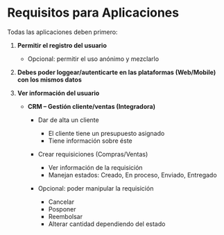 # Requisitos para Aplicaciones

Todas las aplicaciones deben primero:

1. **Permitir el registro del usuario**
   - Opcional: permitir el uso anónimo y mezclarlo

2. **Debes poder loggear/autenticarte en las plataformas (Web/Mobile) con los mismos datos**

3. **Ver información del usuario**

   - **CRM – Gestión cliente/ventas (Integradora)**

     - Dar de alta un cliente
       - El cliente tiene un presupuesto asignado
       - Tiene información sobre éste

     - Crear requisiciones (Compras/Ventas)
       - Ver información de la requisición
       - Manejan estados: Creado, En proceso, Enviado, Entregado

     - Opcional: poder manipular la requisición
       - Cancelar
       - Posponer
       - Reembolsar
       - Alterar cantidad dependiendo del estado

